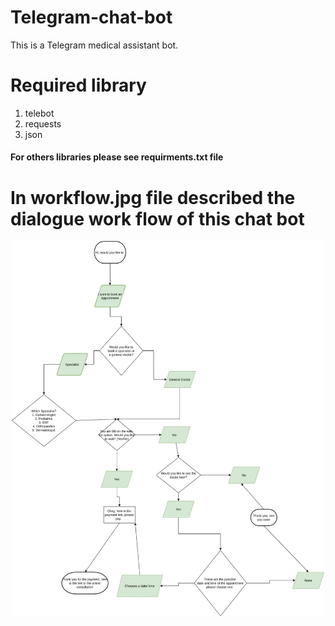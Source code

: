 # Telegram-chat-bot

This is a Telegram medical assistant bot. 

# Required library 
1. telebot
2. requests
3. json

#### For others libraries please see requirments.txt file

# In workflow.jpg file described the dialogue work flow of this chat bot

<p align="center">
  <img src="https://github.com/snehashis1997/Telegram-chat-bot/blob/master/workflow.jpeg" width="500" height="600"/>
</p>

